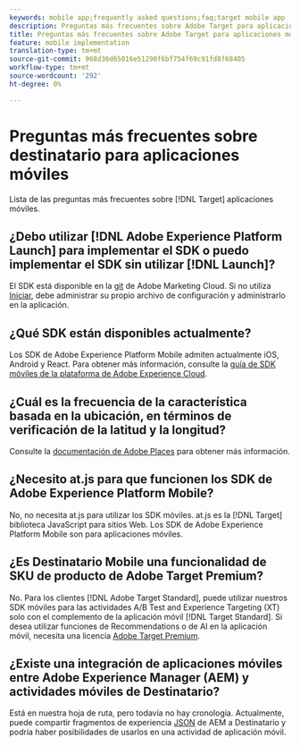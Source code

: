 ```yaml
---
keywords: mobile app;frequently asked questions;faq;target mobile app
description: Preguntas más frecuentes sobre Adobe Target para aplicaciones móviles.
title: Preguntas más frecuentes sobre Adobe Target para aplicaciones móviles
feature: mobile implementation
translation-type: tm+mt
source-git-commit: 968d36d65016e51290f6bf754f69c91fd8f68405
workflow-type: tm+mt
source-wordcount: '292'
ht-degree: 0%

---
```



# Preguntas más frecuentes sobre destinatario para aplicaciones móviles

Lista de las preguntas más frecuentes sobre [!DNL Target] aplicaciones móviles.

## ¿Debo utilizar [!DNL Adobe Experience Platform Launch] para implementar el SDK o puedo implementar el SDK sin utilizar [!DNL Launch]?

El SDK está disponible en la [git](https://github.com/Adobe-Marketing-Cloud/acp-sdks/) de Adobe Marketing Cloud. Si no utiliza [Iniciar](https://experienceleague.adobe.com/docs/launch/using/overview.html), debe administrar su propio archivo de configuración y administrarlo en la aplicación.

## ¿Qué SDK están disponibles actualmente?

Los SDK de Adobe Experience Platform Mobile admiten actualmente iOS, Android y React. Para obtener más información, consulte la [guía de SDK móviles de la plataforma de Adobe Experience Cloud](https://aep-sdks.gitbook.io/docs/).

## ¿Cuál es la frecuencia de la característica basada en la ubicación, en términos de verificación de la latitud y la longitud?

Consulte la [documentación de Adobe Places](https://placesdocs.com/places-services-by-adobe-documentation/) para obtener más información.

## ¿Necesito at.js para que funcionen los SDK de Adobe Experience Platform Mobile?

No, no necesita at.js para utilizar los SDK móviles. at.js es la [!DNL Target] biblioteca JavaScript para sitios Web. Los SDK de Adobe Experience Platform Mobile son para aplicaciones móviles.

## ¿Es Destinatario Mobile una funcionalidad de SKU de producto de Adobe Target Premium?

No. Para los clientes [!DNL Adobe Target Standard], puede utilizar nuestros SDK móviles para las actividades A/B Test and Experience Targeting (XT) solo con el complemento de la aplicación móvil [!DNL Target Standard]. Si desea utilizar funciones de Recommendations o de AI en la aplicación móvil, necesita una licencia [Adobe Target Premium](/help/c-intro/intro.md#premium).

## ¿Existe una integración de aplicaciones móviles entre Adobe Experience Manager (AEM) y actividades móviles de Destinatario?

Está en nuestra hoja de ruta, pero todavía no hay cronología. Actualmente, puede compartir fragmentos de experiencia [JSON](/help/c-experiences/c-manage-content/aem-experience-fragments.md) de AEM a Destinatario y podría haber posibilidades de usarlos en una actividad de aplicación móvil.
